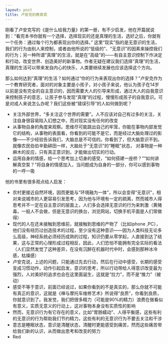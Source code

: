 ```yaml
---
layout: post
title: 卢安克的教育观
---
```

刚看了卢安克写的《是什么给我力量》的第一册，有不少启发，他在开篇就说到：“看完本书你就有一个选择，选择现实的还是真理的生活，选好之后，你就有一个任务：通过每个行为都表现出你的选择。”  这里“现实”指的是无意识的生活，我们的行为由别人来控制，或者由他所说的“低级的”、“无意识”的因素来操控我们的行为；另一种所谓“真理”的生活，就是在“高级”的——有自主意识控制下作决定和行动，改变世界、创造美好的新事物。作者无疑在建议我们选择“真理”的生活，真理的生活可以带来发自内心的快乐，人类要继续发展也应该选择这个方向。  

那么如何达到“真理”的生活？如何通过“你的行为来表现出你的选择？”卢安克作为一个教育研究者，面对的对象主要是小孩子，对小孩子来说，他认为孩子在14岁以前是没有完全的自主意识的，因而需要大人的引导来形成，通过大人的自我意识来控制孩子的意志，让孩子参与发现“真理”的过程，慢慢形成孩子的自我意识。可是对成人来说怎么办呢？我们这些被“错误引导”的人如何做到呢？  

*   关注外部世界，“多关注这个世界的需要”。人不应该对自己有过多的关注，关注自身很容易陷入幻想之中，而对现实没有任何的改变  
*   从事物自身的角度来观察。思维尽可能跳出自己的牢笼，你能在事物内部发觉它的结构，从事物的表面看，你看到的可能不是它，而是经过大脑处理过的影像——不少经验告诉我们，大脑总是不可信的。你看到了，但大脑意识不到。就像农民伯伯辛勤耕田一样，大脑处于“无意识”的“睡眠”状态， 对事物是一种麻木的反应，只有真正意识到，才能做出切实的行动。  
*   运用自身的情感，给一个思考加上切身的感受，“如何搭建一座桥？”“如何讲解真空泵？”将自身的情感加入，当问题成为自身的一部分，你可以感到事物的一呼一吸  

他的书里有很多观点给人启发：  

*   农村更接近自然环境，因而更能与“环境融为一体”，所以会变得“无意识”，相对来说城市的人更容易引发思考，因为他与环境有一定的疏离，然而城市人得思考并不一定在自主意识的层面上，人们多会选择无意识的行为来刺激（黄赌毒，一般人不会做，但是无意识的换台，浏览网站，切换手机平面是人们常做得）  
*   现代的人在还未接触到思维前，就接触到思维的产物了（比如iphone ,PC），他们没有经历过创造技术的过程，至少没有这种意识——因为人类科技无论多么高级，神经系统必须经历成熟的过程，知识仍要从零学起，人直接到达了结果，这与正常的心理形成过程相反，因此，人们恐怕不能拥有完全实际的看法（人们显然发觉了这种差异，在没有沉醉在机器时代中时，会感到那种冰冷感，枯燥感）  
*   卢安克说，上述的问题，只能通过先去行动，然后在行动中感受，长期的感受变成习惯动作，动作引起启发，意识的思考，所以行动带给人得意识改变最为强烈，人对美好的追求也会在这里面诞生，这就是“拉力”，而不是“推力”（被动）  
* 感受不等于意识，前面已经说过，如果你看到的不是真实的，那么你就不可能有真正的意识，这就是《禅与摩托车维修艺术》所说得“良质”，你看到良质，你就意识到了。我发觉，我们把很多精力（可能是90%的精力）浪费在做看似有意义，实质无意义的行动上，这对事物本身没有实质性的影响  
*   然而，无意识行为有它存在的意义，比如“胃肠蠕动”、人得平衡感，这些有利的无意识的行为帮助我们节约精力，这些有利的无意识行为不要去关注和干涉  
*   意志是睡眠状态，意识是清醒状态，清醒时更能感受到痛苦，然而这些痛苦带给我们新的认识，从而做出思考和改变的努力  
*   Red


